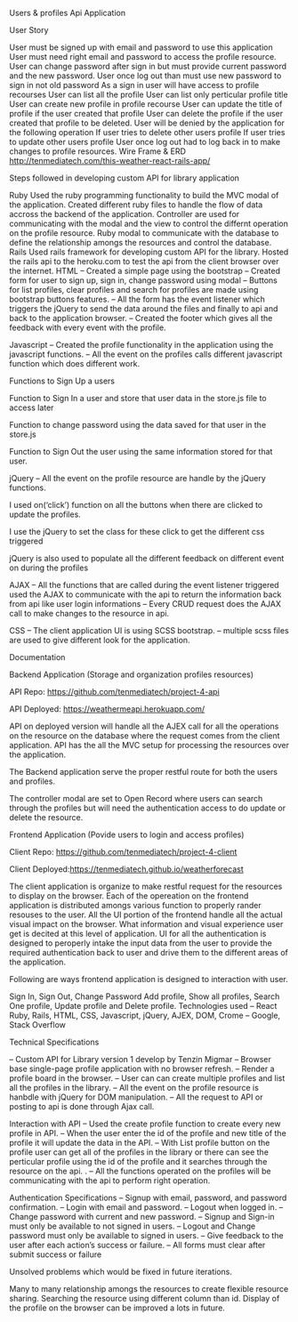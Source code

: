 Users & profiles Api Application

User Story

User must be signed up with email and password to use this application
User must need right email and password to access the profile resource.
User can change password after sign in but must provide current password and the new password.
User once log out than must use new password to sign in not old password
As a sign in user will have access to profile recourses
User can list all the profile
User can list only perticular profile title
User can create new profile in profile recourse
User can update the title of profile if the user created that profile
User can delete the profile if the user created that profile to be deleted.
User will be denied by the application for the following operation
If user tries to delete other users profile
If user tries to update other users profile
User once log out had to log back in to make changes to profile resources.
Wire Frame & ERD http://tenmediatech.com/this-weather-react-rails-app/

Steps followed in developing custom API for library application

Ruby
Used the ruby programming functionality to build the MVC modal of the application.
Created different ruby files to handle the flow of data accross the backend of the application.
Controller are used for communicating with the modal and the view to control the differnt operation on the profile resource.
Ruby modal to communicate with the database to define the relationship amongs the resources and control the database.
Rails
Used rails framework for developing custom API for the library.
Hosted the rails api to the heroku.com to test the api from the client browser over the internet.
HTML – Created a simple page using the bootstrap – Created form for user to sign up, sign in, change password using modal – Buttons for list profiles, clear profiles and search for profiles are made using bootstrap buttons features. – All the form has the event listener which triggers the jQuery to send the data around the files and finally to api and back to the application browser. – Created the footer which gives all the feedback with every event with the profile.

Javascript – Created the profile functionality in the application using the javascript functions. – All the event on the profiles calls different javascript function which does different work.

Functions to Sign Up a users

Function to Sign In a user and store that user data in the store.js file to access later

Function to change password using the data saved for that user in the store.js

Function to Sign Out the user using the same information stored for that user.

jQuery – All the event on the profile resource are handle by the jQuery functions.

I used on(‘click’) function on all the buttons when there are clicked to update the profiles.

I use the jQuery to set the class for these click to get the different css triggered

jQuery is also used to populate all the different feedback on different event on during the profiles

AJAX – All the functions that are called during the event listener triggered used the AJAX to communicate with the api to return the information back from api like user login informations – Every CRUD request does the AJAX call to make changes to the resource in api.

CSS – The client application UI is using SCSS bootstrap. – multiple scss files are used to give different look for the application.

Documentation

Backend Application (Storage and organization profiles resources)

API Repo: https://github.com/tenmediatech/project-4-api

API Deployed: https://weathermeapi.herokuapp.com/

API on deployed version will handle all the AJEX call for all the operations on the resource on the database where the request comes from the client application. API has the all the MVC setup for processing the resources over the application.

The Backend application serve the proper restful route for both the users and profiles.

The controller modal are set to Open Record where users can search through the profiles but will need the authentication access to do update or delete the resource.

Frontend Application (Povide users to login and access profiles)

Client Repo: https://github.com/tenmediatech/project-4-client

Client Deployed:https://tenmediatech.github.io/weatherforecast

The client application is organize to make restful request for the resources to display on the browser. Each of the opereation on the frontend application is distributed amongs various function to properly rander resouses to the user. All the UI portion of the frontend handle all the actual visual impact on the browser. What information and visual experience user get is decited at this level of application. UI for all the authentication is designed to peroperly intake the input data from the user to provide the required authentication back to user and drive them to the different areas of the application.

Following are ways frontend application is designed to interaction with user.

Sign In, Sign Out, Change Password
Add profile, Show all profiles, Search One profile, Update profile and Delete profile.
Technologies used – React Ruby, Rails, HTML, CSS, Javascript, jQuery, AJEX, DOM, Crome – Google, Stack Overflow

Technical Specifications

– Custom API for Library version 1 develop by Tenzin Migmar – Browser base single-page profile application with no browser refresh. – Render a profile board in the browser. – User can can create multiple profiles and list all the profiles in the library. – All the event on the profile resource is hanbdle with jQuery for DOM manipulation. – All the request to API or posting to api is done through Ajax call.

Interaction with API – Used the create profile function to create every new profile in API. – When the user enter the id of the profile and new title of the profile it will update the data in the API. – With List profile button on the profile user can get all of the profiles in the library or there can see the perticular profile using the id of the profile and it searches through the resource on the api. . – All the functions operated on the profiles will be communicating with the api to perform right operation.

Authentication Specifications – Signup with email, password, and password confirmation. – Login with email and password. – Logout when logged in. – Change password with current and new password. – Signup and Sign-in must only be available to not signed in users. – Logout and Change password must only be available to signed in users. – Give feedback to the user after each action’s success or failure. – All forms must clear after submit success or failure

Unsolved problems which would be fixed in future iterations.

Many to many relationship amongs the resources to create flexible resource sharing. Searching the resource using different column than id. Display of the profile on the browser can be improved a lots in future.
